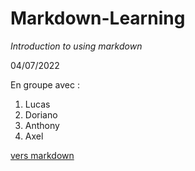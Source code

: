 # Markdown-Learning

*Introduction to using markdown*


04/07/2022

En groupe avec :

1. Lucas
2. Doriano
3. Anthony
4. Axel

[vers markdown](https://github.com/AxelKirac/Markdown-Learning/blob/main/markdown.md)
